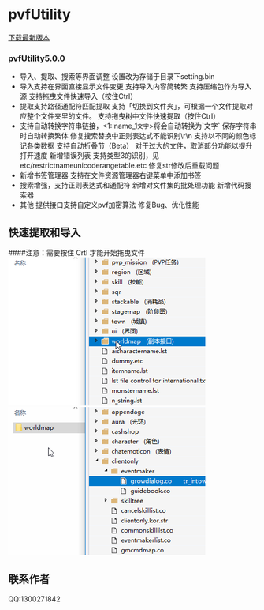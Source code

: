 # pvfUtility
[下载最新版本](pan.baidu.com)

### pvfUtility5.0.0

- 导入、提取、搜索等界面调整
设置改为存储于目录下setting.bin
- 导入支持在界面直接显示文件变更
支持导入内容简转繁
支持压缩包作为导入源
支持拖曳文件快速导入（按住Ctrl）
- 提取支持路径通配符匹配提取
支持「切换到文件夹」，可根据一个文件提取对应整个文件夹里的文件。
支持拖曳树中文件快速提取（按住Ctrl）
- 支持自动转换字符串链接，<1::name_1`文字`>将会自动转换为\`文字`
保存字符串时自动转换繁体
修复搜索替换中正则表达式不能识别\r\n
支持以不同的颜色标记各类数据
支持自动折叠节（Beta）
对于过大的文件，取消部分功能以提升打开速度
新增错误列表
支持类型3的识别，见etc/restrictnameunicoderangetable.etc
修复str修改后重载问题
-  新增书签管理器
支持在文件资源管理器右键菜单中添加书签
- 搜索增强，支持正则表达式和通配符
新增对文件集的批处理功能
新增代码搜索器
- 其他
提供接口支持自定义pvf加密算法
修复Bug、优化性能

## 快速提取和导入
####注意：需要按住 Crtl 才能开始拖曳文件
![提取](/Extract.gif)
![导入](/Import.gif)

## 联系作者
QQ:1300271842
